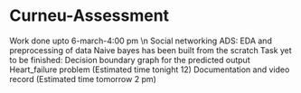 # Curneu-Assessment
Work done upto 6-march-4:00 pm \n
Social networking ADS:
  EDA and preprocessing of data 
  Naive bayes has been built from the scratch 
 Task yet to be finished:
  Decision boundary graph for the predicted output
  Heart_failure problem
  (Estimated time tonight 12)
  Documentation and video record 
  (Estimated time tomorrow 2 pm)
 

